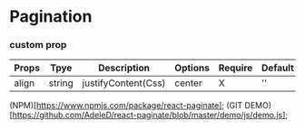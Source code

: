 # Pagination

### custom prop

| Props | Tpye   | Description         | Options | Require | Default |
| ----- | ------ | ------------------- | ------- | ------- | ------- |
| align | string | justifyContent(Css) | center  | X       | ''      |

(NPM)[https://www.npmjs.com/package/react-paginate];
(GIT DEMO)[https://github.com/AdeleD/react-paginate/blob/master/demo/js/demo.js];

